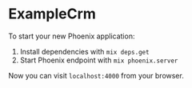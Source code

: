# ExampleCrm

To start your new Phoenix application:

1. Install dependencies with `mix deps.get`
2. Start Phoenix endpoint with `mix phoenix.server`

Now you can visit `localhost:4000` from your browser.
